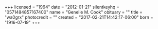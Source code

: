 +++
licensed = "1964"
date = "2012-01-21"
silentkeyhq = "0571484857167400"
name = "Genelle M. Cook"
obituary = ""
title = "wa0grx"
photocredit = ""
created = "2017-02-21T14:42:17-06:00"
born = "1916-07-19"
+++

